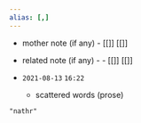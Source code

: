 ```yaml
---
alias: [,]
---
```

- mother note (if any)
		- [[]] [[]]
- related note (if any) -
		- [[]] [[]]


- `2021-08-13`  `16:22`
	- scattered words (prose)

```query
"nathr"
```
